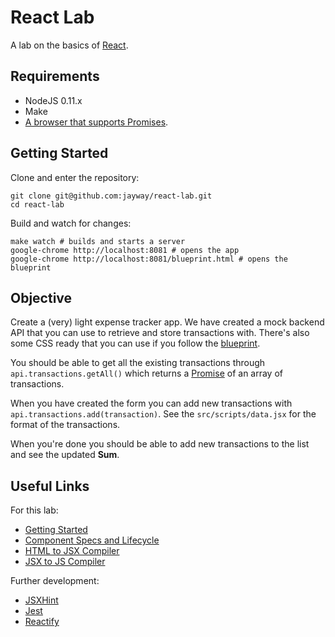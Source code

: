 # React Lab

A lab on the basics of [React](http://facebook.github.io/react/).

## Requirements

* NodeJS 0.11.x
* Make
* [A browser that supports Promises](http://caniuse.com/#feat=promises).

## Getting Started

Clone and enter the repository:

    git clone git@github.com:jayway/react-lab.git
    cd react-lab

Build and watch for changes:

    make watch # builds and starts a server
    google-chrome http://localhost:8081 # opens the app
    google-chrome http://localhost:8081/blueprint.html # opens the blueprint

## Objective

Create a (very) light expense tracker app. We have created a mock backend API
that you can use to retrieve and store transactions with. There's also some CSS
ready that you can use if you follow the
[blueprint](https://github.com/jayway/react-lab/blob/master/blueprint.html).

You should be able to get all the existing transactions through `api.transactions.getAll()`
which returns a [Promise](https://developer.mozilla.org/en-US/docs/Web/JavaScript/Reference/Global_Objects/Promise)
of an array of transactions.

When you have created the form you can add new transactions with
`api.transactions.add(transaction)`. See the `src/scripts/data.jsx` for the format
of the transactions.

When you're done you should be able to add new transactions to the list and see
the updated **Sum**.

## Useful Links

For this lab:

* [Getting Started](http://facebook.github.io/react/docs/getting-started.html)
* [Component Specs and Lifecycle](http://facebook.github.io/react/docs/component-specs.html)
* [HTML to JSX Compiler](http://facebook.github.io/react/html-jsx.html)
* [JSX to JS Compiler](http://facebook.github.io/react/jsx-compiler.html)

Further development:

* [JSXHint](https://github.com/STRML/JSXHint/)
* [Jest](https://facebook.github.io/jest/)
* [Reactify](https://www.npmjs.org/package/reactify)
